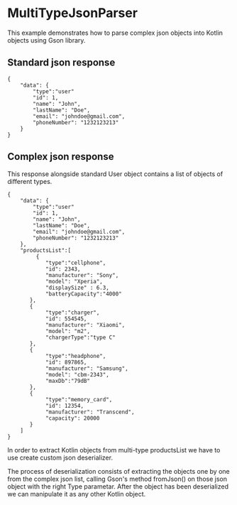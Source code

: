 # MultiTypeJsonParser

This example demonstrates how to parse complex json objects into Kotlin objects using Gson library.

## Standard json response ##
```
{
    "data": {
        "type":"user"
        "id": 1,
        "name": "John",
        "lastName": "Doe",
        "email": "johndoe@gmail.com",
        "phoneNumber": "1232123213"
    }
}
```

## Complex json response ##

This response alongside standard User object contains a list of objects of different types.

```
{
    "data": {
        "type":"user"
        "id": 1,
        "name": "John",
        "lastName": "Doe",
        "email": "johndoe@gmail.com",
        "phoneNumber": "1232123213"
    },
    "productsList":[
         {
            "type":"cellphone",
            "id": 2343,
            "manufacturer": "Sony",
            "model": "Xperia",
            "displaySize" : 6.3,
            "batteryCapacity":"4000"
       },
       {
            "type":"charger",
            "id": 554545,
            "manufacturer": "Xiaomi",
            "model": "m2",
            "chargerType":"type C"
       },
       {
            "type":"headphone",
            "id": 897865,
            "manufacturer": "Samsung",
            "model": "cbm-2343",
            "maxDb":"79dB"
       },
       {
            "type":"memory_card",
            "id": 12354,
            "manufacturer": "Transcend",
            "capacity": 20000
       }
    ]
}

```

In order to extract Kotlin objects from multi-type productsList we have to use create custom json deserializer. 

The process of deserialization consists of extracting the objects one by one from the complex json list, calling Gson's method fromJson() on those json object with the right Type
parametar. After the object has been deserialized we can manipulate it as any other Kotlin object.
 


